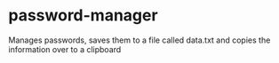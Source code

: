 # password-manager
 Manages passwords, saves them to a file called data.txt and copies the information over to a clipboard
